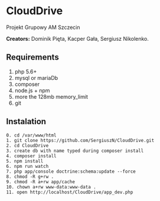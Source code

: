# CloudDrive
Projekt Grupowy AM Szczecin

**Creators:** Dominik Pięta, Kacper Gała, Sergiusz Nikolenko.

## Requirements 
1. php 5.6+
2. mysql or mariaDb
3. composer
4. node.js + npm
5. more the 128mb memory_limit
6. git

## Instalation
```
0. cd /var/www/html
1. git clone https://github.com/SergiuszN/CloudDrive.git
2. cd CloudDrive
3. create db with name typed during composer install
4. composer install
5. npm install
6. npm run watch
7. php app/console doctrine:schema:update --force
8. chmod -R g+rw .
9. chmod -R a+rw app/cache
10. chown a+rw www-data:www-data .
11. open http://localhost/CloudDrive/app_dev.php
```
